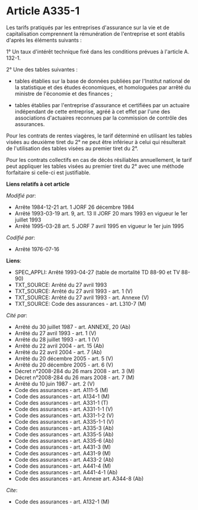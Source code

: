 # Article A335-1

Les tarifs pratiqués par les entreprises d'assurance sur la vie et de capitalisation comprennent la rémunération de
l'entreprise et sont établis d'après les éléments suivants :

1° Un taux d'intérêt technique fixé dans les conditions prévues à l'article A. 132-1.

2° Une des tables suivantes :

- tables établies sur la base de données publiées par l'Institut national de la statistique et des études économiques, et
homologuées par arrêté du ministre de l'économie et des finances ;

- tables établies par l'entreprise d'assurance et certifiées par un actuaire indépendant de cette entreprise, agréé à cet
effet par l'une des associations d'actuaires reconnues par la commission de contrôle des assurances.

Pour les contrats de rentes viagères, le tarif déterminé en utilisant les tables visées au deuxième tiret du 2° ne peut être
inférieur à celui qui résulterait de l'utilisation des tables visées au premier tiret du 2°.

Pour les contrats collectifs en cas de décès résiliables annuellement, le tarif peut appliquer les tables visées au premier
tiret du 2° avec une méthode forfaitaire si celle-ci est justifiable.

**Liens relatifs à cet article**

_Modifié par_:

  - Arrête 1984-12-21 art. 1 JORF 26 décembre 1984
  - Arrêté 1993-03-19 art. 9, art. 13 II JORF 20 mars 1993 en vigueur le 1er juillet 1993
  - Arrêté 1995-03-28 art. 5 JORF 7 avril 1995 en vigueur le 1er juin 1995

_Codifié par_:

  - Arrêté 1976-07-16

**Liens**:

  - SPEC_APPLI: Arrêté 1993-04-27 (table de mortalité TD 88-90 et TV 88-90)
  - TXT_SOURCE: Arrêté du 27 avril 1993
  - TXT_SOURCE: Arrêté du 27 avril 1993 - art. 1 (V)
  - TXT_SOURCE: Arrêté du 27 avril 1993 - art. Annexe (V)
  - TXT_SOURCE: Code des assurances - art. L310-7 (M)

_Cité par_:

  - Arrêté du 30 juillet 1987 - art. ANNEXE, 20 (Ab)
  - Arrêté du 27 avril 1993 - art. 1 (V)
  - Arrêté du 28 juillet 1993 - art. 1 (V)
  - Arrêté du 22 avril 2004 - art. 15 (Ab)
  - Arrêté du 22 avril 2004 - art. 7 (Ab)
  - Arrêté du 20 décembre 2005 - art. 5 (V)
  - Arrêté du 20 décembre 2005 - art. 6 (V)
  - Décret n°2008-284 du 26 mars 2008 - art. 3 (M)
  - Décret n°2008-284 du 26 mars 2008 - art. 7 (M)
  - Arrêté du 10 juin 1987 - art. 2 (V)
  - Code des assurances - art. A111-5 (M)
  - Code des assurances - art. A134-1 (M)
  - Code des assurances - art. A331-1 (T)
  - Code des assurances - art. A331-1-1 (V)
  - Code des assurances - art. A331-1-2 (V)
  - Code des assurances - art. A335-1-1 (V)
  - Code des assurances - art. A335-3 (Ab)
  - Code des assurances - art. A335-5 (Ab)
  - Code des assurances - art. A335-6 (Ab)
  - Code des assurances - art. A431-3 (M)
  - Code des assurances - art. A431-9 (M)
  - Code des assurances - art. A433-2 (Ab)
  - Code des assurances - art. A441-4 (M)
  - Code des assurances - art. A441-4-1 (Ab)
  - Code des assurances - art. Annexe art. A344-8 (Ab)

_Cite_:

  - Code des assurances - art. A132-1 (M)
